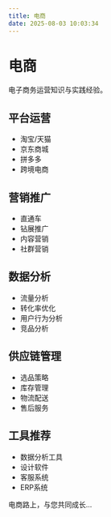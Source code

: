 ```yaml
---
title: 电商
date: 2025-08-03 10:03:34
---
```


# 电商

电子商务运营知识与实践经验。

## 平台运营

- 淘宝/天猫
- 京东商城
- 拼多多
- 跨境电商

## 营销推广

- 直通车
- 钻展推广
- 内容营销
- 社群营销

## 数据分析

- 流量分析
- 转化率优化
- 用户行为分析
- 竞品分析

## 供应链管理

- 选品策略
- 库存管理
- 物流配送
- 售后服务

## 工具推荐

- 数据分析工具
- 设计软件
- 客服系统
- ERP系统

电商路上，与您共同成长...
